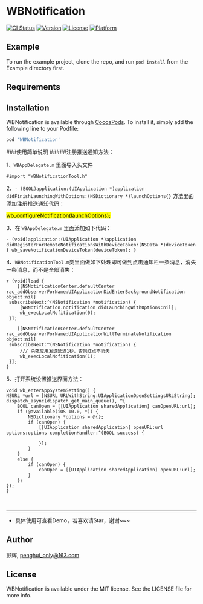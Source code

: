 # WBNotification

[![CI Status](https://img.shields.io/travis/彭辉/WBNotification.svg?style=flat)](https://travis-ci.org/彭辉/WBNotification)
[![Version](https://img.shields.io/cocoapods/v/WBNotification.svg?style=flat)](https://cocoapods.org/pods/WBNotification)
[![License](https://img.shields.io/cocoapods/l/WBNotification.svg?style=flat)](https://cocoapods.org/pods/WBNotification)
[![Platform](https://img.shields.io/cocoapods/p/WBNotification.svg?style=flat)](https://cocoapods.org/pods/WBNotification)

## Example

To run the example project, clone the repo, and run `pod install` from the Example directory first.

## Requirements

## Installation

WBNotification is available through [CocoaPods](https://cocoapods.org). To install
it, simply add the following line to your Podfile:

```ruby
pod 'WBNotification'
```

###使用简单说明
#####注册推送通知方法：

1、`WBAppDelegate.m` 里面导入头文件 </br>

`#import "WBNotificationTool.h"` </br>


2、`- (BOOL)application:(UIApplication *)application didFinishLaunchingWithOptions:(NSDictionary *)launchOptions{}` 方法里面添加注册推送通知代码：</br>

  <mark>wb_configureNotification(launchOptions);</mark>


3、在 `WBAppDelegate.m` 里面添加如下代码：</br>

`- (void)application:(UIApplication *)application didRegisterForRemoteNotificationsWithDeviceToken:(NSData *)deviceToken {
    wb_saveNotificationDeviceToken(deviceToken);
}`

4、`WBNotificationTool.m`类里面做如下处理即可做到点击通知栏一条消息，消失一条消息，而不是全部消失：</br>

    + (void)load {
        [[NSNotificationCenter.defaultCenter rac_addObserverForName:UIApplicationDidEnterBackgroundNotification object:nil]
     subscribeNext:^(NSNotification *notification) {
         [WBNotification.notification didLaunchingWithOptions:nil];
         wb_execLocalNofitication(0);
     }];
    
        [[NSNotificationCenter.defaultCenter rac_addObserverForName:UIApplicationWillTerminateNotification object:nil]
     subscribeNext:^(NSNotification *notification) {
         /// 杀死应用发送延迟1秒，否则红点不消失
         wb_execLocalNofitication(1);
     }];
    }

5、打开系统设置推送界面方法：</br>
    
    void wb_enterAppSystemSetting() {
    NSURL *url = [NSURL URLWithString:UIApplicationOpenSettingsURLString];
    dispatch_async(dispatch_get_main_queue(), ^{
        BOOL canOpen = [[UIApplication sharedApplication] canOpenURL:url];
        if (@available(iOS 10.0, *)) {
            NSDictionary *options = @{};
            if (canOpen) {
                [[UIApplication sharedApplication] openURL:url options:options completionHandler:^(BOOL success) {
                    
                }];
            }
        }
        else {
            if (canOpen) {
                canOpen = [[UIApplication sharedApplication] openURL:url];
            }
        };
    });
    }


</br>

---
* 具体使用可查看Demo，若喜欢请Star，谢谢~~~

## Author

彭辉, penghui_only@163.com

## License

WBNotification is available under the MIT license. See the LICENSE file for more info.
